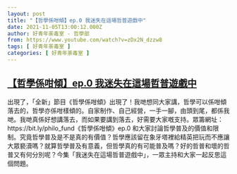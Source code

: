```yaml
---
layout: post
title: "【哲學係咁傾】ep.0 我迷失在這場哲普遊戲中"
date: 2021-11-05T13:00:12.000Z
author: 好青年荼毒室 - 哲學部
from: https://www.youtube.com/watch?v=zDx2N_dzzw8
tags: [ 好青年荼毒室 ]
categories: [ 好青年荼毒室 ]
---
```

<!--1636117212000-->
[【哲學係咁傾】ep.0 我迷失在這場哲普遊戲中](https://www.youtube.com/watch?v=zDx2N_dzzw8)
------

<div>
出現了，「全新」節目《哲學係咁傾》出現了！我哋想同大家講，哲學可以係咁傾落去的，哲學亦係咁樣傾的。自家制作、自己經營，一手一腳，由頭到尾，都係我哋。我哋真係好想講落去，而如果要講到落去，好需要大家嘅支持。眾籌網址：https://bit.ly/philo_fund《哲學係咁傾》ep.0 和大家討論哲學普及的價值和限制。究竟哲學普及是不是真的有價值？哲學應該留在象牙塔裡給精英把玩而不應讓大眾褻瀆嗎？就算哲學普及有意義，但哲學真的有可能普及嗎？好的哲普和壞的哲普又有何分別呢？今集「我迷失在這場哲普遊戲中」，一眾主持和大家一起反思這個問題。
</div>
